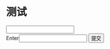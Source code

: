 # 测试
<input/>
<form>
  Enter<input type="text" name="name"/>
<input type="submit" value="提交" />
</form>
<?php
echo "echo hello world";
print "print hello world";
?>
